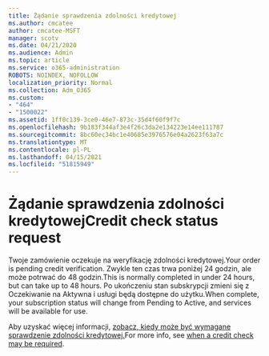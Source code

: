 ```yaml
---
title: Żądanie sprawdzenia zdolności kredytowej
ms.author: cmcatee
author: cmcatee-MSFT
manager: scotv
ms.date: 04/21/2020
ms.audience: Admin
ms.topic: article
ms.service: o365-administration
ROBOTS: NOINDEX, NOFOLLOW
localization_priority: Normal
ms.collection: Adm_O365
ms.custom:
- "464"
- "1500022"
ms.assetid: 1ff0c139-3ce0-46e7-873c-35d4f60f9f7c
ms.openlocfilehash: 9b183f344af3e4f26c3da2e134223e14ee111787
ms.sourcegitcommit: 8bc60ec34bc1e40685e3976576e04a2623f63a7c
ms.translationtype: MT
ms.contentlocale: pl-PL
ms.lasthandoff: 04/15/2021
ms.locfileid: "51815949"
---
```

# <a name="credit-check-status-request"></a><span data-ttu-id="5fbe9-102">Żądanie sprawdzenia zdolności kredytowej</span><span class="sxs-lookup"><span data-stu-id="5fbe9-102">Credit check status request</span></span>

<span data-ttu-id="5fbe9-103">Twoje zamówienie oczekuje na weryfikację zdolności kredytowej.</span><span class="sxs-lookup"><span data-stu-id="5fbe9-103">Your order is pending credit verification.</span></span> <span data-ttu-id="5fbe9-104">Zwykle ten czas trwa poniżej 24 godzin, ale może potrwać do 48 godzin.</span><span class="sxs-lookup"><span data-stu-id="5fbe9-104">This is normally completed in under 24 hours, but can take up to 48 hours.</span></span> <span data-ttu-id="5fbe9-105">Po ukończeniu stan subskrypcji zmieni się z Oczekiwanie na Aktywna i usługi będą dostępne do użytku.</span><span class="sxs-lookup"><span data-stu-id="5fbe9-105">When complete, your subscription status will change from Pending to Active, and services will be available for use.</span></span>

<span data-ttu-id="5fbe9-106">Aby uzyskać więcej informacji, [zobacz, kiedy może być wymagane sprawdzenie zdolności kredytowej.](https://docs.microsoft.com/microsoft-365/commerce/billing-and-payments/pay-for-your-subscription?view=o365-worldwide#pay-by-invoice-check-or-eft)</span><span class="sxs-lookup"><span data-stu-id="5fbe9-106">For more info, see [when a credit check may be required](https://docs.microsoft.com/microsoft-365/commerce/billing-and-payments/pay-for-your-subscription?view=o365-worldwide#pay-by-invoice-check-or-eft).</span></span>

